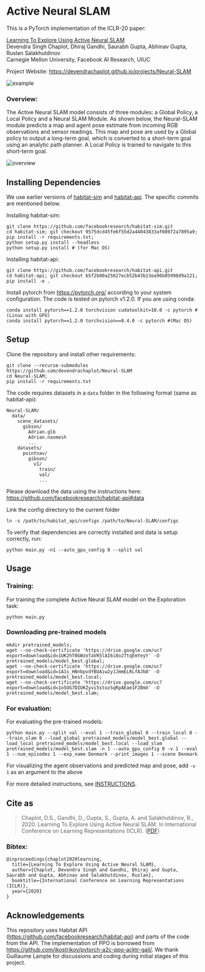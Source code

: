 # Active Neural SLAM
This is a PyTorch implementation of the ICLR-20 paper:

[Learning To Explore Using Active Neural SLAM](https://openreview.net/pdf?id=HklXn1BKDH)<br />
Devendra Singh Chaplot, Dhiraj Gandhi, Saurabh Gupta, Abhinav Gupta, Ruslan Salakhutdinov<br />
Carnegie Mellon University, Facebook AI Research, UIUC

Project Website: https://devendrachaplot.github.io/projects/Neural-SLAM

![example](./docs/example.gif)

### Overview:
The Active Neural SLAM model consists of three modules: a Global Policy, a Local Policy and a Neural SLAM Module. 
As shown below, the Neural-SLAM module predicts a map and agent pose estimate from incoming RGB observations and 
sensor readings. This map and pose are used by a Global policy to output a long-term goal, which is converted to 
a short-term goal using an analytic path planner. A Local Policy is trained to navigate to this short-term goal.

![overview](./docs/overview.png)


## Installing Dependencies
We use earlier versions of [habitat-sim](https://github.com/facebookresearch/habitat-sim) and [habitat-api](https://github.com/facebookresearch/habitat-api). The specific commits are mentioned below.

Installing habitat-sim:
```
git clone https://github.com/facebookresearch/habitat-sim.git
cd habitat-sim; git checkout 9575dcd45fe6f55d2a44043833af08972a7895a9; 
pip install -r requirements.txt; 
python setup.py install --headless
python setup.py install # (for Mac OS)

```

Installing habitat-api:
```
git clone https://github.com/facebookresearch/habitat-api.git
cd habitat-api; git checkout b5f2b00a25627ecb52b43b13ea96b05998d9a121; 
pip install -e .
```

Install pytorch from https://pytorch.org/ according to your system configuration. The code is tested on pytorch v1.2.0. If you are using conda:
```
conda install pytorch==1.2.0 torchvision cudatoolkit=10.0 -c pytorch #(Linux with GPU)
conda install pytorch==1.2.0 torchvision==0.4.0 -c pytorch #(Mac OS)
```

## Setup
Clone the repository and install other requirements:
```
git clone --recurse-submodules https://github.com/devendrachaplot/Neural-SLAM
cd Neural-SLAM;
pip install -r requirements.txt
```

The code requires datasets in a `data` folder in the following format (same as habitat-api):
```
Neural-SLAM/
  data/
    scene_datasets/
      gibson/
        Adrian.glb
        Adrian.navmesh
        ...
    datasets/
      pointnav/
        gibson/
          v1/
            train/
            val/
            ...
```
Please download the data using the instructions here: https://github.com/facebookresearch/habitat-api#data

Link the config directory to the current folder
```
ln -s /path/to/habitat_api/configs /path/to/Neural-SLAM/configs
```

To verify that dependencies are correctly installed and data is setup correctly, run:
```
python main.py -n1 --auto_gpu_config 0 --split val
```


## Usage

### Training:
For training the complete Active Neural SLAM model on the Exploration task:
```
python main.py
```

### Downloading pre-trained models
```
mkdir pretrained_models;
wget --no-check-certificate 'https://drive.google.com/uc?export=download&id=1UK2hT0GWzoTaVR5lAI6i8o27tqEmYeyY' -O pretrained_models/model_best.global;
wget --no-check-certificate 'https://drive.google.com/uc?export=download&id=1A1s_HNnbpvdYBUAiw2y1JmmELRLfAJb8' -O pretrained_models/model_best.local;
wget --no-check-certificate 'https://drive.google.com/uc?export=download&id=1o5OG7DIUKZyvi5stozSqRpAEae1F2BmX' -O pretrained_models/model_best.slam;
```

### For evaluation:
For evaluating the pre-trained models:
```
python main.py --split val --eval 1 --train_global 0 --train_local 0 --train_slam 0 --load_global pretrained_models/model_best.global --load_local pretrained_models/model_best.local --load_slam pretrained_models/model_best.slam -n 1 --auto_gpu_config 0 -v 1 --eval 1 --num_episodes 1 --exp_name Denmark --print_images 1 --scene Denmark
```

For visualizing the agent observations and predicted map and pose, add `-v 1` as an argument to the above

For more detailed instructions, see [INSTRUCTIONS](./docs/INSTRUCTIONS.md).


## Cite as
>Chaplot, D.S., Gandhi, D., Gupta, S., Gupta, A. and Salakhutdinov, R., 2020. Learning To Explore Using Active Neural SLAM. In International Conference on Learning Representations (ICLR). ([PDF](https://openreview.net/pdf?id=HklXn1BKDH))

### Bibtex:
```
@inproceedings{chaplot2020learning,
  title={Learning To Explore Using Active Neural SLAM},
  author={Chaplot, Devendra Singh and Gandhi, Dhiraj and Gupta, Saurabh and Gupta, Abhinav and Salakhutdinov, Ruslan},
  booktitle={International Conference on Learning Representations (ICLR)},
  year={2020}
}
```

## Acknowledgements
This repository uses Habitat API (https://github.com/facebookresearch/habitat-api) and parts of the code from the API.
The implementation of PPO is borrowed from https://github.com/ikostrikov/pytorch-a2c-ppo-acktr-gail/.
We thank Guillaume Lample for discussions and coding during initial stages of this project.